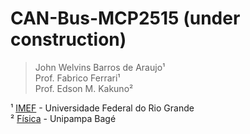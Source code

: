 # CAN-Bus-MCP2515 (under construction)

 >John Welvins Barros de Araujo¹ <br /> 
 >Prof. Fabrico Ferrari¹ <br /> 
 >Prof. Edson M. Kakuno² <br /> 

¹ [IMEF](https://imef.furg.br/) - Universidade Federal do Rio Grande <br /> 
² [Física](http://cursos.unipampa.edu.br/cursos/licenciaturaemfisica/) - Unipampa Bagé <br /> 
